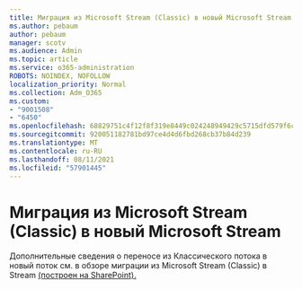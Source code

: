 ```yaml
---
title: Миграция из Microsoft Stream (Classic) в новый Microsoft Stream
ms.author: pebaum
author: pebaum
manager: scotv
ms.audience: Admin
ms.topic: article
ms.service: o365-administration
ROBOTS: NOINDEX, NOFOLLOW
localization_priority: Normal
ms.collection: Adm_O365
ms.custom:
- "9001508"
- "6450"
ms.openlocfilehash: 68829751c4f12f8f319e8449c024248949429c5715dfd579f6cbc67d59584b5f
ms.sourcegitcommit: 920051182781bd97ce4d4d6fbd268cb37b84d239
ms.translationtype: MT
ms.contentlocale: ru-RU
ms.lasthandoff: 08/11/2021
ms.locfileid: "57901445"
---
```

# <a name="migrate-from-microsoft-stream-classic-to-the-new-microsoft-stream"></a>Миграция из Microsoft Stream (Classic) в новый Microsoft Stream

Дополнительные сведения о переносе из Классического потока в новый поток см. в обзоре миграции из Microsoft Stream (Classic) в Stream [(построен на SharePoint).](https://docs.microsoft.com/stream/streamnew/stream-classic-to-new-migration-overview)